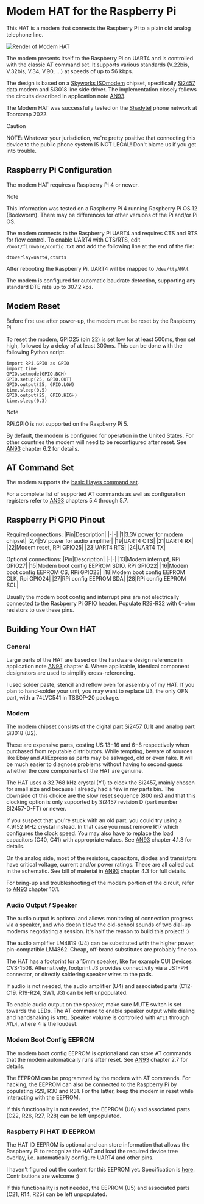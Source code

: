 # Modem HAT for the Raspberry Pi

This HAT is a modem that connects the Raspberry Pi to a plain old analog telephone line.

![Render of Modem HAT](images/modem-hat-2022-06-11-render.png)

The modem presents itself to the Raspberry Pi on UART4 and is controlled with the classic AT command set. It supports various standards (V.22bis, V.32bis, V.34, V.90, ...) at speeds of up to 56 kbps.

The design is based on a [Skyworks ISOmodem](https://www.skyworksinc.com/en/Products/Modems-and-DAAs/Data-and-Voice-Modems) chipset, specifically [Si2457](https://www.skyworksinc.com/en/Products/Modems-and-DAAs/Data-and-Voice-Modems/Si2457) data modem and Si3018 line side driver. The implementation
closely follows the circuits described in application note [AN93](https://www.skyworksinc.com/-/media/SkyWorks/SL/documents/public/application-notes/AN93.pdf).

The Modem HAT was successfully tested on the [Shadytel](https://shady.tel/) phone network at Toorcamp 2022.

> [!CAUTION]
> NOTE: Whatever your jurisdiction, we're pretty positive that connecting this device to the public phone system IS NOT LEGAL! Don't blame us if you get into trouble.

## Raspberry Pi Configuration

The modem HAT requires a Raspberry Pi 4 or newer. 

> [!NOTE]
> This information was tested on a Raspberry Pi 4 running Raspberry Pi OS 12 (Bookworm). There may be differences for other versions of the Pi and/or Pi OS.

The modem connects to the Raspberry Pi UART4 and requires CTS and RTS for flow control. To enable UART4 with CTS/RTS, edit `/boot/firmware/config.txt` and add the following line at the end of the file:

`dtoverlay=uart4,ctsrts`

After rebooting the Raspberry Pi, UART4 will be mapped to `/dev/ttyAMA4`.

The modem is configured for automatic baudrate detection, supporting any standard DTE rate up to 307.2 kps. 

## Modem Reset

Before first use after power-up, the modem must be reset by the Raspberry Pi.

To reset the modem, GPIO25 (pin 22) is set low for at least 500ms, then set high, followed by a delay of at least 300ms. This can be done with the following Python script.

```
import RPi.GPIO as GPIO
import time
GPIO.setmode(GPIO.BCM)
GPIO.setup(25, GPIO.OUT)
GPIO.output(25, GPIO.LOW)
time.sleep(0.5)
GPIO.output(25, GPIO.HIGH)
time.sleep(0.3)
```

> [!NOTE]
> RPi.GPIO is not supported on the Raspberry Pi 5.

By default, the modem is configured for operation in the United States. For other countries the modem will need to be reconfigured after reset. See [AN93](https://www.skyworksinc.com/-/media/SkyWorks/SL/documents/public/application-notes/AN93.pdf) chapter 6.2 for details. 

## AT Command Set

The modem supports the [basic Hayes command set](https://en.wikipedia.org/wiki/Hayes_command_set#The_basic_Hayes_command_set).

For a complete list of supported AT commands as well as configuration registers refer to [AN93](https://www.skyworksinc.com/-/media/SkyWorks/SL/documents/public/application-notes/AN93.pdf) chapters 5.4 through 5.7. 

## Raspberry Pi GPIO Pinout

Required connections:
|Pin|Description|
|-|-|
|1|3.3V power for modem chipset|
|2,4|5V power for audio amplifier|
|19|UART4 CTS|
|21|UART4 RX|
|22|Modem reset, RPi GPIO25|
|23|UART4 RTS|
|24|UART4 TX|

Optional connections:
|Pin|Description|
|-|-|
|13|Modem interrupt, RPi GPIO27|
|15|Modem boot config EEPROM SDIO, RPi GPIO22|
|16|Modem boot config EEPROM CS, RPi GPIO23|
|18|Modem boot config EEPROM CLK, Rpi GPIO24|
|27|RPi config EEPROM SDA|
|28|RPi config EEPROM SCL|

Usually the modem boot config and interrupt pins are not electrically connected to the Rasbperry Pi GPIO header. Populate R29-R32 with 0-ohm resistors to use these pins.

## Building Your Own HAT

### General

Large parts of the HAT are based on the hardware design reference in application note [AN93](https://www.skyworksinc.com/-/media/SkyWorks/SL/documents/public/application-notes/AN93.pdf) chapter 4. Where applicable, identical component designators are used to simplify cross-referencing. 

I used solder paste, stencil and reflow oven for assembly of my HAT. If you plan to hand-solder your unit, you may want to replace U3, the only QFN part, with a 74LVC541 in TSSOP-20 package.

### Modem

The modem chipset consists of the digital part Si2457 (U1) and analog part Si3018 (U2).

These are expensive parts, costing US $13-$16 and $6-$8 respectively when purchased from reputable distributors. While tempting, beware of sources like Ebay and AliExpress as parts may be salvaged, old or even fake. It will be much easier to diagnose problems without having to second guess whether the core components of the HAT are genuine.

The HAT uses a 32.768 kHz crystal (Y1) to clock the Si2457, mainly chosen for small size and because I already had a few in my parts bin. The downside of this choice are the slow reset sequence (800 ms) and that this clocking option is only supported by Si2457 revision D (part number SI2457-D-FT) or newer.

If you suspect that you're stuck with an old part, you could try using a 4.9152 MHz crystal instead. In that case you must remove R17 which configures the clock speed. You may also have to replace the load capacitors (C40, C41) with appropriate values. See [AN93](https://www.skyworksinc.com/-/media/SkyWorks/SL/documents/public/application-notes/AN93.pdf) chapter 4.1.3 for details.

On the analog side, most of the resistors, capacitors, diodes and transistors have critical voltage, current and/or power ratings. These are all called out in the schematic. See bill of material in [AN93](https://www.skyworksinc.com/-/media/SkyWorks/SL/documents/public/application-notes/AN93.pdf) chapter 4.3 for full details. 

For bring-up and troubleshooting of the modem portion of the circuit, refer to [AN93](https://www.skyworksinc.com/-/media/SkyWorks/SL/documents/public/application-notes/AN93.pdf) chapter 10.1. 

### Audio Output / Speaker

The audio output is optional and allows monitoring of connection progress via a speaker, and who doesn't love the old-school sounds of two dial-up modems negotiating a session. It's half the reason to build this project! :)

The audio amplifier LM4819 (U4) can be substituted with the higher power, pin-compatible LM4862. Cheap, off-brand substitutes are probably fine too.

The HAT has a footprint for a 15mm speaker, like for example CUI Devices CVS-1508. Alternatively, footprint J3 provides connectivity via a JST-PH connector, or directly soldering speaker wires to the pads.

If audio is not needed, the audio amplifier (U4) and associated parts (C12-C19, R19-R24, SW1, J3) can be left unpopulated.

To enable audio output on the speaker, make sure MUTE switch is set towards the LEDs. The AT command to enable speaker output while dialing and handshaking is `ATM1`. Speaker volume is controlled with `ATL1` through `ATL4`, where 4 is the loudest.

### Modem Boot Config EEPROM

The modem boot config EEPROM is optional and can store AT commands that the modem automatically runs after reset. See [AN93](https://www.skyworksinc.com/-/media/SkyWorks/SL/documents/public/application-notes/AN93.pdf) chapter 2.7 for details.

The EEPROM can be programmed by the modem with AT commands. For hacking, the EEPROM can also be connected to the Raspberry Pi by populating R29, R30 and R31. For the latter, keep the modem in reset while interacting with the EEPROM. 

If this functionality is not needed, the EEPROM (U6) and associated parts (C22, R26, R27, R28) can be left unpopulated.

### Raspberry Pi HAT ID EEPROM

The HAT ID EEPROM is optional and can store information that allows the Raspberry Pi to recognize the HAT and load the required device tree overlay, i.e. automatically configure UART4 and other pins.

I haven't figured out the content for this EEPROM yet. Specification is [here](https://github.com/raspberrypi/hats/blob/master/eeprom-format.md). Contributions are welcome :)

If this functionality is not needed, the EEPROM (U5) and associated parts (C21, R14, R25) can be left unpopulated.
